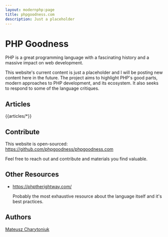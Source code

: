 ```yaml
---
layout: modernphp:page
title: phpgoodness.com
description: Just a placeholder
---
```


# PHP Goodness

PHP is a great programming language with a fascinating history and a massive 
impact on web development.

This website's current content is just a placeholder and I will be posting new 
content here in the future. The project aims to highlight PHP's good parts, 
modern approaches to PHP development, and its ecosystem. It also seeks to 
respond to some of the language critiques.

## Articles

{{articles/*}}

## Contribute

This website is open-sourced: 
https://github.com/phpgoodness/phpgoodness.com

Feel free to reach out and contribute and materials you find valuable.

## Other Resources

- https://phptherightway.com/
    
    
    Probably the most exhaustive resource about the language itself and it's 
    best practices.

## Authors

[Mateusz Charytoniuk](https://www.linkedin.com/in/mateusz-charytoniuk/)
